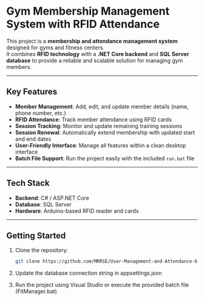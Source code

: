 # Gym Membership Management System with RFID Attendance

This project is a **membership and attendance management system** designed for gyms and fitness centers.  
It combines **RFID technology** with a **.NET Core backend** and **SQL Server database** to provide a reliable and scalable solution for managing gym members.

---

## Key Features
- **Member Management**: Add, edit, and update member details (name, phone number, etc.)  
- **RFID Attendance**: Track member attendance using RFID cards  
- **Session Tracking**: Monitor and update remaining training sessions  
- **Session Renewal**: Automatically extend membership with updated start and end dates  
- **User-Friendly Interface**: Manage all features within a clean desktop interface  
- **Batch File Support**: Run the project easily with the included `run.bat` file  

---

## Tech Stack
- **Backend**: C# / ASP.NET Core  
- **Database**: SQL Server  
- **Hardware**: Arduino-based RFID reader and cards  

---

## Getting Started
1. Clone the repository:
   ```bash
   git clone https://github.com/MRRSE/User-Management-and-Attendance-by-RFID.git

2. Update the database connection string in appsettings.json

3. Run the project using Visual Studio or execute the provided batch file (FitManager.bat)
